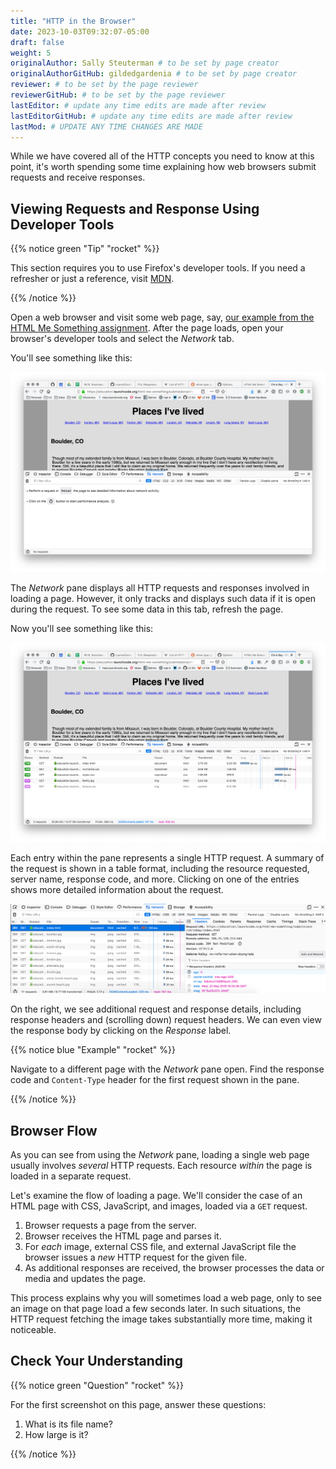 ```yaml
---
title: "HTTP in the Browser"
date: 2023-10-03T09:32:07-05:00
draft: false
weight: 5
originalAuthor: Sally Steuterman # to be set by page creator
originalAuthorGitHub: gildedgardenia # to be set by page creator
reviewer: # to be set by the page reviewer
reviewerGitHub: # to be set by the page reviewer
lastEditor: # update any time edits are made after review
lastEditorGitHub: # update any time edits are made after review
lastMod: # UPDATE ANY TIME CHANGES ARE MADE
---
```


While we have covered all of the HTTP concepts you need to know at this point, it's worth spending some time explaining how web browsers submit requests and receive responses.

## Viewing Requests and Response Using Developer Tools

{{% notice green "Tip" "rocket" %}}

   This section requires you to use Firefox's developer tools. If you need a refresher or just a reference, visit [MDN](https://developer.mozilla.org/en-US/docs/Tools).

{{% /notice %}}

Open a web browser and visit some web page, say, [our example from the HTML Me Something assignment](https://education.launchcode.org/html-me-something/submissions/chrisbay/index.html). After the page loads, open your browser's developer tools and select the *Network* tab.

You'll see something like this:

![Firefox's developer tools, with an empty Network pane](pictures/empty-network-tab.png)

The *Network* pane displays all HTTP requests and responses involved in loading a page. However, it only tracks and displays such data if it is open during the request. To see some data in this tab, refresh the page.

Now you'll see something like this:

![Firefox's developer tools, with several requests in the Network pane](pictures/network-tab.png)

Each entry within the pane represents a single HTTP request. A summary of the request is shown in a table format, including the resource requested, server name, response code, and more. Clicking on one of the entries shows more detailed information about the request.

![The details of an HTTP request, viewed in the Network pane](pictures/network-tab-details.png)

On the right, we see additional request and response details, including response headers and (scrolling down) request headers. We can even view the response body by clicking on the *Response* label.

{{% notice blue "Example" "rocket" %}}

   Navigate to a different page with the *Network* pane open. Find the response code and `Content-Type` header for the first request shown in the pane.

{{% /notice %}}

## Browser Flow

As you can see from using the *Network* pane, loading a single web page usually involves *several* HTTP requests. Each resource *within* the page is loaded in a separate request. 

Let's examine the flow of loading a page. We'll consider the case of an HTML page with CSS, JavaScript, and images, loaded via a `GET` request.

1. Browser requests a page from the server.
1. Browser receives the HTML page and parses it.
1. For *each* image, external CSS file, and external JavaScript file the browser issues a *new* HTTP request for the given file.
1. As additional responses are received, the browser processes the data or media and updates the page. 

This process explains why you will sometimes load a web page, only to see an image on that page load a few seconds later. In such situations, the HTTP request fetching the image takes substantially more time, making it noticeable.

## Check Your Understanding

{{% notice green "Question" "rocket" %}}

   For the first screenshot on this page, answer these questions:

   1. What is its file name?
   1. How large is it?   

{{% /notice %}}